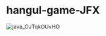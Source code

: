 # hangul-game-JFX
![java_OJTqkOUvHO](https://user-images.githubusercontent.com/14930277/123878026-9c650d00-d93e-11eb-8c66-b513d014210b.png)
